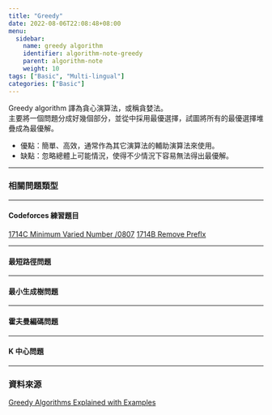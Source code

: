 ```yaml
---
title: "Greedy"
date: 2022-08-06T22:08:48+08:00
menu:
  sidebar:
    name: greedy algorithm
    identifier: algorithm-note-greedy
    parent: algorithm-note
    weight: 10
tags: ["Basic", "Multi-lingual"]
categories: ["Basic"]
---
```


Greedy algorithm 譯為貪心演算法，或稱貪婪法。  
主要將一個問題分成好幾個部分，並從中採用最優選擇，試圖將所有的最優選擇堆疊成為最優解。

- 優點：簡單、高效，通常作為其它演算法的輔助演算法來使用。
- 缺點：忽略總體上可能情況，使得不少情況下容易無法得出最優解。
***

### 相關問題類型
***

#### Codeforces 練習題目
[1714C Minimum Varied Number /0807](https://codeforces.com/problemset/problem/1714/C)
[1714B Remove Preflx](https://codeforces.com/problemset/problem/1714/B)
***

#### 最短路徑問題
***
#### 最小生成樹問題
***
#### 霍夫曼編碼問題
***

#### K 中心問題
***

### 資料來源
[Greedy Algorithms Explained with Examples](https://www.freecodecamp.org/news/what-is-a-greedy-algorithm/)